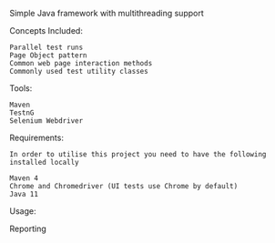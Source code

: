 Simple Java framework with multithreading support

Concepts Included: 

    Parallel test runs
    Page Object pattern
    Common web page interaction methods
    Commonly used test utility classes

Tools:

    Maven
    TestnG
    Selenium Webdriver

Requirements:
    
    In order to utilise this project you need to have the following installed locally

    Maven 4
    Chrome and Chromedriver (UI tests use Chrome by default)
    Java 11


Usage:


Reporting

